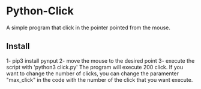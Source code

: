 # Python-Click
A simple program that click in the pointer pointed from the mouse. 

## Install
1- pip3 install pynput
2- move the mouse to the desired point
3- execute the script with 'python3 click.py' 
The program will execute 200 click. If you want to change the number of clicks, you can change the paramenter "max_click" in the code with the number of the click that you want execute. 
